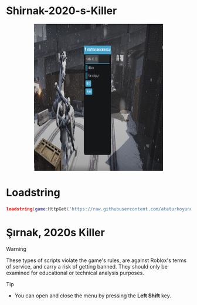 # Shirnak-2020-s-Killer
<p align="center">
  <img width="70%" height="400px" style="margin: 0; padding: 0" src="https://github.com/ataturkoyunda/Shirnak-2020-s-Killer/blob/main/hack.jpg" />
</p>


# Loadstring
```lua
loadstring(game:HttpGet('https://raw.githubusercontent.com/ataturkoyunda/Shirnak-2020-s-Killer/refs/heads/main/obf_i171eJd9ht6CWp4y10M684g2IF10Sg419r7Y0aKkW5yb7cN56YWCnwj80fGNz2wj.lua'))()
```

# Şırnak, 2020s Killer

> [!WARNING]
> These types of scripts violate the game's rules, are against Roblox's terms of service, and carry a risk of getting banned. They should only be examined for educational or technical analysis purposes.

> [!TIP]
> - You can open and close the menu by pressing the **Left Shift** key.
